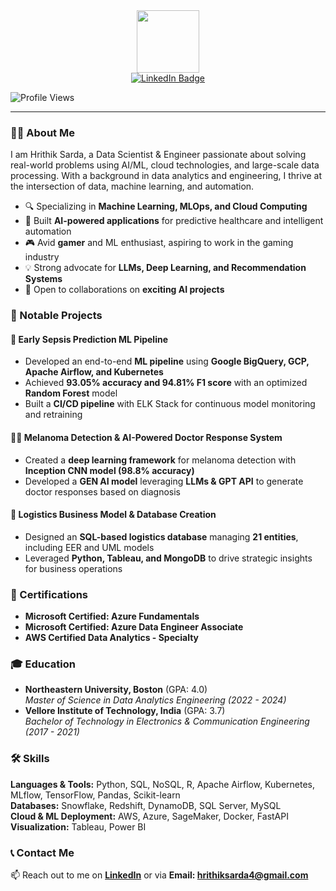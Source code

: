 <div id="header" align="center">
  <img src="https://media.giphy.com/media/M9gbBd9nbDrOTu1Mqx/giphy.gif" width="100"/>
</div>

<div align="center">
  <a href="https://www.linkedin.com/in/hrithiksarda/">
    <img src="https://img.shields.io/badge/LinkedIn-blue?style=for-the-badge&logo=linkedin&logoColor=white" alt="LinkedIn Badge"/>
  </a>
</div>

![Profile Views](https://komarev.com/ghpvc/?username=hrithiksarda&label=Profile+Views&color=blueviolet)

---

### 👨‍💻 About Me

I am Hrithik Sarda, a Data Scientist & Engineer passionate about solving real-world problems using AI/ML, cloud technologies, and large-scale data processing. With a background in data analytics and engineering, I thrive at the intersection of data, machine learning, and automation.

- 🔍 Specializing in **Machine Learning, MLOps, and Cloud Computing**
- 🚀 Built **AI-powered applications** for predictive healthcare and intelligent automation
- 🎮 Avid **gamer** and ML enthusiast, aspiring to work in the gaming industry
- 💡 Strong advocate for **LLMs, Deep Learning, and Recommendation Systems**
- 🤝 Open to collaborations on **exciting AI projects**

### 📂 Notable Projects

#### 🏥 **Early Sepsis Prediction ML Pipeline**
- Developed an end-to-end **ML pipeline** using **Google BigQuery, GCP, Apache Airflow, and Kubernetes**
- Achieved **93.05% accuracy and 94.81% F1 score** with an optimized **Random Forest** model
- Built a **CI/CD pipeline** with ELK Stack for continuous model monitoring and retraining

#### 🧑‍⚕️ **Melanoma Detection & AI-Powered Doctor Response System**
- Created a **deep learning framework** for melanoma detection with **Inception CNN model (98.8% accuracy)**
- Developed a **GEN AI model** leveraging **LLMs & GPT API** to generate doctor responses based on diagnosis

#### 🚛 **Logistics Business Model & Database Creation**
- Designed an **SQL-based logistics database** managing **21 entities**, including EER and UML models
- Leveraged **Python, Tableau, and MongoDB** to drive strategic insights for business operations

### 📜 Certifications
- **Microsoft Certified: Azure Fundamentals**  
- **Microsoft Certified: Azure Data Engineer Associate**  
- **AWS Certified Data Analytics - Specialty**  

### 🎓 Education
- **Northeastern University, Boston** (GPA: 4.0)  
  _Master of Science in Data Analytics Engineering (2022 - 2024)_  
- **Vellore Institute of Technology, India** (GPA: 3.7)  
  _Bachelor of Technology in Electronics & Communication Engineering (2017 - 2021)_  

### 🛠️ Skills
**Languages & Tools:** Python, SQL, NoSQL, R, Apache Airflow, Kubernetes, MLflow, TensorFlow, Pandas, Scikit-learn  
**Databases:** Snowflake, Redshift, DynamoDB, SQL Server, MySQL  
**Cloud & ML Deployment:** AWS, Azure, SageMaker, Docker, FastAPI  
**Visualization:** Tableau, Power BI  

### 📞 Contact Me
📫 Reach out to me on **[LinkedIn](https://www.linkedin.com/in/hrithiksarda/)** or via **Email: hrithiksarda4@gmail.com**
